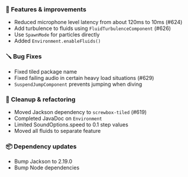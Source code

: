 ### 🚀 Features & improvements

- Reduced microphone level latency from about 120ms to 10ms (#624)
- Add turbulence to fluids using `FluidTurbulenceComponent` (#626)
- Use `SpawnMode` for particles directly
- Added `Environment.enableFluids()`

### 🪛 Bug Fixes

- Fixed tiled package name
- Fixed failing audio in certain heavy load situations (#629)
- `SuspendJumpComponent` prevents jumping when diving

### 🧽 Cleanup & refactoring

- Moved Jackson dependency to `screwbox-tiled` (#619)
- Completed JavaDoc on `Environment`
- Limited SoundOptions.speed to 0.1 step values
- Moved all fluids to separate feature

### 📦 Dependency updates

- Bump Jackson to 2.19.0
- Bump Node dependencies
